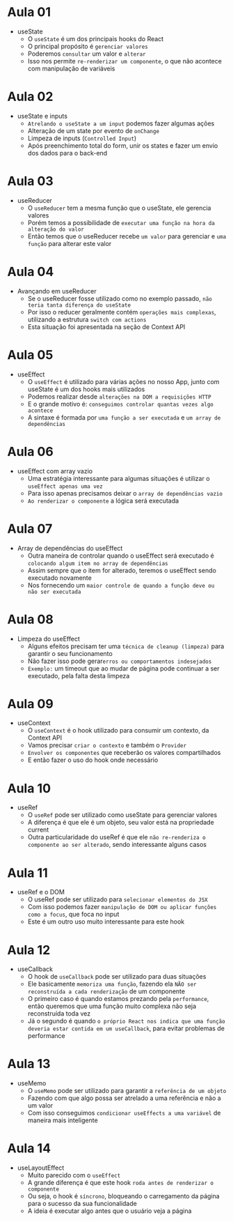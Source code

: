 # Aula 01

- useState
  - O `useState` é um dos principais hooks do React
  - O principal propósito é `gerenciar valores`
  - Poderemos `consultar` um valor e `alterar`
  - Isso nos permite `re-renderizar um componente`, o que não acontece com manipulação de variáveis

# Aula 02

- useState e inputs
  - `Atrelando o useState a um input` podemos fazer algumas ações
  - Alteração de um state por evento de `onChange`
  - Limpeza de inputs (`Controlled Input`)
  - Após preenchimento total do form, unir os states e fazer um envio dos dados para o back-end

# Aula 03

- useReducer
  - O `useReducer` tem a mesma função que o useState, ele gerencia valores
  - Porém temos a possibilidade de `executar uma função na hora da alteração do valor`
  - Então temos que o useReducer recebe `um valor` para gerenciar e `uma função` para alterar este valor

# Aula 04

- Avançando em useReducer
  - Se o useReducer fosse utilizado como no exemplo passado, `não teria tanta diferença do useState`
  - Por isso o reducer geralmente contém `operações mais complexas`, utilizando a estrutura `switch com actions`
  - Esta situação foi apresentada na seção de Context API

# Aula 05

- useEffect
  - O `useEffect` é utilizado para várias ações no nosso App, junto com useState é um dos hooks mais utilizados
  - Podemos realizar desde `alterações na DOM a requisições HTTP`
  - E o grande motivo é: `conseguimos controlar quantas vezes algo acontece`
  - A sintaxe é formada por `uma função a ser executada` e `um array de dependências`

# Aula 06

- useEffect com array vazio
  - Uma estratégia interessante para algumas situações é utilizar o `useEffect apenas uma vez`
  - Para isso apenas precisamos deixar o `array de dependências vazio`
  - `Ao renderizar o componente` a lógica será executada

# Aula 07

- Array de dependências do useEffect
  - Outra maneira de controlar quando o useEffect será executado é `colocando algum item no array de dependências`
  - Assim sempre que o item for alterado, teremos o useEffect sendo executado novamente
  - Nos fornecendo um `maior controle de quando a função deve ou não ser executada`

# Aula 08

- Limpeza do useEffect
  - Alguns efeitos precisam ter uma `técnica de cleanup (limpeza)` para garantir o seu funcionamento
  - Não fazer isso pode gerar`erros ou comportamentos indesejados`
  - `Exemplo:` um timeout que ao mudar de página pode continuar a ser executado, pela falta desta limpeza

# Aula 09

- useContext
  - O `useContext` é o hook utilizado para consumir um contexto, da Context API
  - Vamos precisar `criar o contexto` e também o `Provider`
  - `Envolver os componentes` que receberão os valores compartilhados
  - E então fazer o uso do hook onde necessário

# Aula 10

- useRef
  - O `useRef` pode ser utilizado como useState para gerenciar valores
  - A diferença é que ele é um objeto, seu valor está na propriedade current
  - Outra particularidade do useRef é que ele `não re-renderiza o componente ao ser alterado`, sendo interessante alguns casos

# Aula 11

- useRef e o DOM
  - O useRef pode ser utilizado para `selecionar elementos do JSX`
  - Com isso podemos fazer `manipulação de DOM ou aplicar funções como a focus`, que foca no input
  - Este é um outro uso muito interessante para este hook

# Aula 12

- useCallback
  - O hook de `useCallback` pode ser utilizado para duas situações
  - Ele basicamente `memoriza uma função`, fazendo ela `NÃO ser reconstruída a cada renderização` de um componente
  - O primeiro caso é quando estamos prezando pela `performance`, então queremos que uma função muito complexa não seja reconstruída toda vez
  - Já o segundo é quando `o próprio React nos indica que uma função deveria estar contida em um useCallback`, para evitar problemas de performance

# Aula 13

- useMemo
  - O `useMemo` pode ser utilizado para garantir a `referência de um objeto`
  - Fazendo com que algo possa ser atrelado a uma referência e não a um valor
  - Com isso conseguimos `condicionar useEffects a uma variável` de maneira mais inteligente

# Aula 14

- useLayoutEffect
  - Muito parecido com o `useEffect`
  - A grande diferença é que este hook `roda antes de renderizar o componente`
  - Ou seja, o hook é `síncrono`, bloqueando o carregamento da página para o sucesso da sua funcionalidade
  - A ideia é executar algo antes que o usuário veja a página

